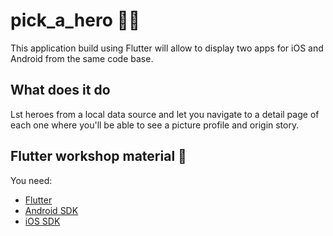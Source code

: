 # pick_a_hero 🦸‍♂️

This application build using Flutter will allow to display two apps for iOS and Android from the same code base.

## What does it do

Lst heroes from a local data source and let you navigate to a detail page of each one where you'll be able to see a picture profile and origin story.

## Flutter workshop material 📒

You need:
 - [Flutter](https://flutter.dev)
 - [Android SDK](https://developer.android.com/studio)
 - [iOS SDK](https://developer.apple.com/ios/)
 




